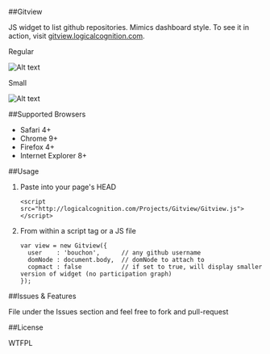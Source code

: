 ##Gitview

JS widget to list github repositories. Mimics dashboard style. To see it in action, visit [gitview.logicalcognition.com](http://gitview.logicalcognition.com).

Regular


![Alt text](http://logicalcognition.com/Projects/Gitview/demo/images/screenshot.png)

Small


![Alt text](http://logicalcognition.com/Projects/Gitview/demo/images/screenshotSmall.png)

##Supported Browsers

* Safari 4+
* Chrome 9+
* Firefox 4+
* Internet Explorer 8+

##Usage

1. Paste into your page's HEAD

	```console
	<script src="http://logicalcognition.com/Projects/Gitview/Gitview.js"></script>
	```

2. From within a script tag or a JS file
	
	```console
	var view = new Gitview({ 
	  user    : 'bouchon',      // any github username
	  domNode : document.body,  // domNode to attach to
	  copmact : false           // if set to true, will display smaller version of widget (no participation graph)
	});
	```
##Issues & Features

File under the Issues section and feel free to fork and pull-request

##License

WTFPL
